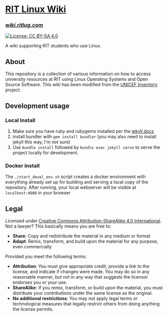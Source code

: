 [RIT Linux Wiki](https://wiki.ritlug.com)
============================================================

### [_wiki.ritlug.com_](https://wiki.ritlug.com)

[![License: CC BY-SA 4.0](https://img.shields.io/badge/License-CC%20BY--SA%204.0-lightgrey.svg)](https://creativecommons.org/licenses/by-sa/4.0)

A wiki supporting RIT students who use Linux.


## About

This repository is a collection of various information on how to access
university resources at RIT using Linux Operating Systems and Open Source
Software. This wiki has been modified from the 
[UNICEF Inventory](https://github.com/UNICEF/inventory) project.


## Development usage

### Local Install
1. Make sure you have ruby and rubygems installed per the [jekyll docs](https://jekyllrb.com/docs/installation/)
2. install bundler with `gem install bundler` (you may also need to install jekyll this way, I'm not sure)
3. Use `bundle install` followed by `bundle exec jekyll serve` to serve the project locally for development.

### Docker install
The `./start_devel_env.sh` script creates a docker environment with everything already set up for building and serving a local copy of the repository. After running, your local webserver will be visible at `localhost:4000` in your browser

## Legal

Licensed under [Creative Commons Attribution-ShareAlike 4.0 International](https://creativecommons.org/licenses/by-sa/4.0).
Not a lawyer?
This basically means you are free to:

* **Share**:
  Copy and redistribute the material in any medium or format
* **Adapt**:
  Remix, transform, and build upon the material for any purpose, even commercially

Provided you meet the following terms:

* **Attribution**:
  You must give appropriate credit, provide a link to the license, and indicate if changes were made.
  You may do so in any reasonable manner, but not in any way that suggests the licensor endorses you or your use.
* **ShareAlike**:
  If you remix, transform, or build upon the material, you must distribute your contributions under the same license as the original.
* **No additional restrictions**:
  You may not apply legal terms or technological measures that legally restrict others from doing anything the license permits.
